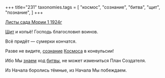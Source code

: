 +++
title="231"
taxonomies.tags = [
 "космос",
 "сознание",
 "битва",
 "щит",
 "познание",
]
+++

[Листы сада Мории 1 1924г](/agni/1924)

[Щит](/tags/щит) и копьё! Господь благословил воинов.   

Всё придёт — сумерки кончатся.   

Разве не видите, [сознание](/tags/сознание) [Космоса](/tags/космос) в конвульсии!   

Ибо Мы [знаем](/tags/познание) ход [битвы](/tags/битва), не может измениться План Создателя.   

Из Начала боролись тёмные, из Начала Мы побеждаем.   

